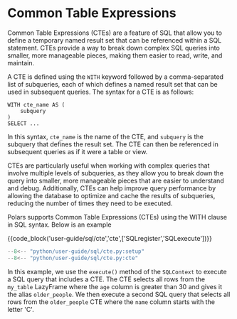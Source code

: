 # Common Table Expressions

Common Table Expressions (CTEs) are a feature of SQL that allow you to define a temporary named result set that can be referenced within a SQL statement. CTEs provide a way to break down complex SQL queries into smaller, more manageable pieces, making them easier to read, write, and maintain.

A CTE is defined using the `WITH` keyword followed by a comma-separated list of subqueries, each of which defines a named result set that can be used in subsequent queries. The syntax for a CTE is as follows:

```
WITH cte_name AS (
    subquery
)
SELECT ...
```

In this syntax, `cte_name` is the name of the CTE, and `subquery` is the subquery that defines the result set. The CTE can then be referenced in subsequent queries as if it were a table or view.

CTEs are particularly useful when working with complex queries that involve multiple levels of subqueries, as they allow you to break down the query into smaller, more manageable pieces that are easier to understand and debug. Additionally, CTEs can help improve query performance by allowing the database to optimize and cache the results of subqueries, reducing the number of times they need to be executed.

Polars supports Common Table Expressions (CTEs) using the WITH clause in SQL syntax. Below is an example 

{{code_block('user-guide/sql/cte','cte',['SQLregister','SQLexecute'])}}

```python exec="on" result="text" session="user-guide/sql/cte"
--8<-- "python/user-guide/sql/cte.py:setup"
--8<-- "python/user-guide/sql/cte.py:cte"
```




In this example, we use the `execute()` method of the `SQLContext` to execute a SQL query that includes a CTE. The CTE selects all rows from the `my_table` LazyFrame where the `age` column is greater than 30 and gives it the alias `older_people`. We then execute a second SQL query that selects all rows from the `older_people` CTE where the `name` column starts with the letter 'C'.